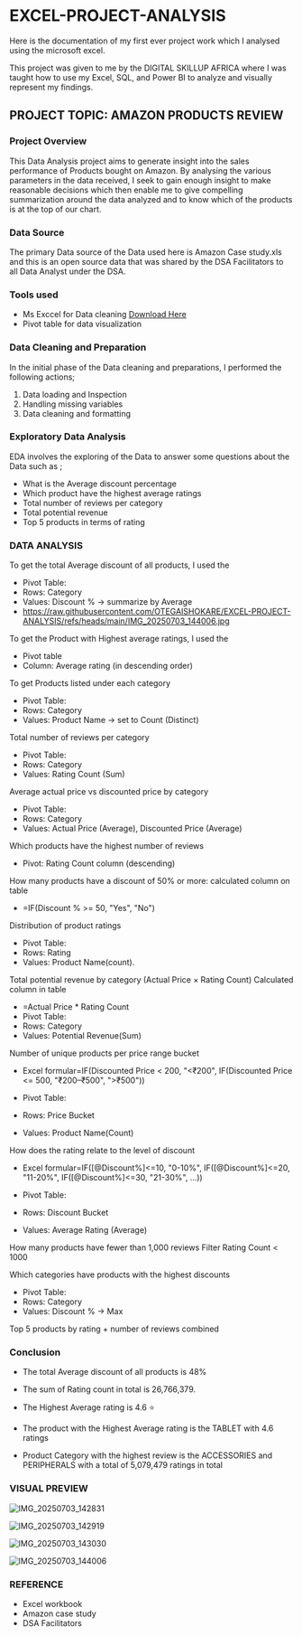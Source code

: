 # EXCEL-PROJECT-ANALYSIS
Here is the documentation of my first ever project work which I analysed using the microsoft excel.

This project was given to me by the DIGITAL SKILLUP AFRICA where I was taught how to use my Excel, SQL, and Power BI  to analyze and visually represent my findings.

## PROJECT TOPIC: AMAZON PRODUCTS REVIEW

### Project Overview
This Data Analysis project aims to generate insight into the sales performance of Products bought on Amazon. By analysing the various parameters in the data received, I seek to gain enough insight to make reasonable decisions which then enable me to give compelling summarization around the data analyzed and to know which of the products is at the top of our chart.

### Data Source
The primary Data source of the Data used here is Amazon Case study.xls and this is an open source data that was shared by the DSA Facilitators to all Data Analyst under the DSA.

### Tools used
- Ms Exccel for Data cleaning [Download Here](https://www.microsoft.com)
- Pivot table for data visualization

### Data Cleaning and Preparation
In the initial phase of the Data cleaning and preparations, I performed the following actions;
1. Data loading and Inspection
2. Handling missing variables
3. Data cleaning and formatting

### Exploratory Data Analysis
EDA involves the exploring of the Data to answer some questions about the Data such as ;
- What is the Average discount percentage
- Which product have the highest average ratings
- Total number of reviews per category
- Total potential revenue
- Top 5 products in terms of rating

### DATA ANALYSIS
To get the total Average discount of all products, I used the
- Pivot Table:
- Rows: Category
- Values: Discount % → summarize by Average
- https://raw.githubusercontent.com/OTEGAISHOKARE/EXCEL-PROJECT-ANALYSIS/refs/heads/main/IMG_20250703_144006.jpg

 To get the Product with Highest average ratings, I used the
 - Pivot table
 - Column: Average rating (in descending order)

To get Products listed under each category
- Pivot Table:
- Rows: Category
- Values: Product Name → set to Count (Distinct)

Total number of reviews per category
- Pivot Table:
- Rows: Category
- Values: Rating Count (Sum)

Average actual price vs discounted price by category
- Pivot Table:
- Rows: Category
- Values: Actual Price  (Average), Discounted Price (Average)

Which products have the highest number of reviews
- Pivot: Rating Count column  (descending)

How many products have a discount of 50% or more:
calculated column on table
- =IF(Discount % >= 50, "Yes", "No")

Distribution of product ratings
- Pivot Table:
- Rows: Rating 
- Values: Product Name(count).  

Total potential revenue by category (Actual Price × Rating Count)
Calculated column in table
- =Actual Price * Rating Count
- Pivot Table:
- Rows: Category
- Values: Potential Revenue(Sum)

Number of unique products per price range bucket
- Excel formular=IF(Discounted Price < 200, "<₹200",
   IF(Discounted Price <= 500, "₹200–₹500", ">₹500"))

- Pivot Table:
- Rows: Price Bucket
- Values: Product Name(Count)

How does the rating relate to the level of discount
- Excel formular=IF([@Discount%]<=10, "0-10%",
  IF([@Discount%]<=20, "11-20%",
  IF([@Discount%]<=30, "21-30%", ...))

- Pivot Table:
- Rows: Discount Bucket
- Values: Average Rating (Average)

How many products have fewer than 1,000 reviews
Filter Rating Count < 1000

Which categories have products with the highest discounts
- Pivot Table:
- Rows: Category
- Values: Discount % → Max

Top 5 products by rating + number of reviews combined

### Conclusion 
- The total Average discount of all products is 48%

- The sum of Rating count in total is 26,766,379.

- The Highest Average rating is 4.6 ⭐

- The product with the Highest Average rating is the TABLET with 4.6 ratings

- Product Category with the highest review is the ACCESSORIES and PERIPHERALS with a total of 5,079,479 ratings in total

### VISUAL PREVIEW 
![IMG_20250703_142831](https://github.com/user-attachments/assets/131a601e-6a86-4c4f-807e-d776b32a4711)

![IMG_20250703_142919](https://github.com/user-attachments/assets/dc5c4311-7c37-43e1-97b3-e5e73f9cec02)

![IMG_20250703_143030](https://github.com/user-attachments/assets/9c698e7d-cc9a-40a3-a48d-d1c32fcaeac9)

![IMG_20250703_144006](https://github.com/user-attachments/assets/4dbb1415-8dca-4192-8713-681d539978a1)

### REFERENCE
- Excel workbook
- Amazon case study
- DSA Facilitators
